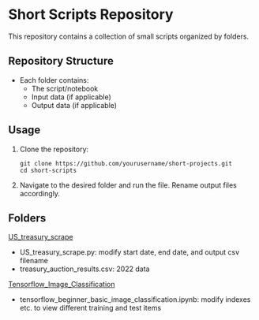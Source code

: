# Short Scripts Repository

This repository contains a collection of small scripts organized by folders. 

## Repository Structure

- Each folder contains:
  - The script/notebook
  - Input data (if applicable)
  - Output data (if applicable)

## Usage

1. Clone the repository:
   ```
   git clone https://github.com/yourusername/short-projects.git
   cd short-scripts
   ```

2. Navigate to the desired folder and run the file. Rename output files accordingly.

## Folders

[US_treasury_scrape](/US_treasury_scrape)
- US_treasury_scrape.py: modify start date, end date, and output csv filename
- treasury_auction_results.csv: 2022 data

[Tensorflow_Image_Classification](/Tensorflow_Image_Classification)
- tensorflow_beginner_basic_image_classification.ipynb: modify indexes etc. to view different training and test items

